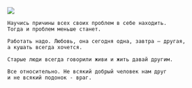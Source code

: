 <!--2020-09-17 02:10:04-->
<img src="/posts/Подборка цитат и афоризмов/antibiotik.jpg">

    Научись причины всех своих проблем в себе находить. 
    Тогда и проблем меньше станет.

>

    Работать надо. Любовь, она сегодня одна, завтра — другая, 
    а кушать всегда хочется.

>

    Старые люди всегда говорили живи и жить давай другим.

>

    Все относительно. Не всякий добрый человек нам друг 
    и не всякий подонок - враг.